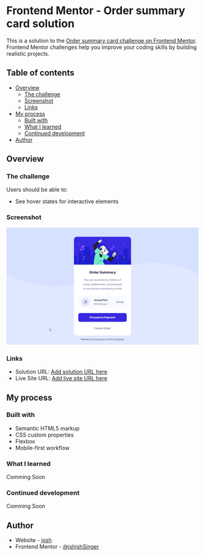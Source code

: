 # Frontend Mentor - Order summary card solution

This is a solution to the [Order summary card challenge on Frontend Mentor](https://www.frontendmentor.io/challenges/order-summary-component-QlPmajDUj). Frontend Mentor challenges help you improve your coding skills by building realistic projects. 

## Table of contents

- [Overview](#overview)
  - [The challenge](#the-challenge)
  - [Screenshot](#screenshot)
  - [Links](#links)
- [My process](#my-process)
  - [Built with](#built-with)
  - [What I learned](#what-i-learned)
  - [Continued development](#continued-development)
- [Author](#author)

## Overview

### The challenge

Users should be able to:

- See hover states for interactive elements

### Screenshot

![](readme-images\chrome_2022-10-23_17-12-17.png)

### Links

- Solution URL: [Add solution URL here](https://github.com/JshJshSinger/Order-summary-component-FEM)
- Live Site URL: [Add live site URL here](https://jshjshsinger.github.io/Order-summary-component-FEM/)

## My process

### Built with

- Semantic HTML5 markup
- CSS custom properties
- Flexbox
- Mobile-first workflow


### What I learned
Comming Soon
### Continued development
Comming Soon

## Author

- Website - [josh](https://www.jgomotion.com)
- Frontend Mentor - [@jshjshSinger](https://www.frontendmentor.io/profile/JshJshSinger)
